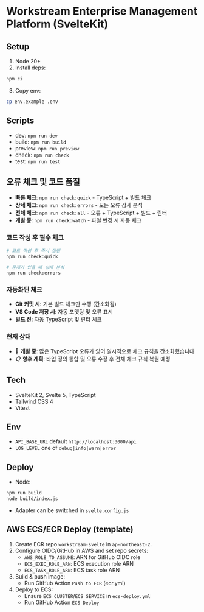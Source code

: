 # Workstream Enterprise Management Platform (SvelteKit)

## Setup

1. Node 20+
2. Install deps:
```bash
npm ci
```
3. Copy env:
```bash
cp env.example .env
```

## Scripts
- dev: `npm run dev`
- build: `npm run build`
- preview: `npm run preview`
- check: `npm run check`
- test: `npm run test`

## 오류 체크 및 코드 품질
- **빠른 체크**: `npm run check:quick` - TypeScript + 빌드 체크
- **상세 체크**: `npm run check:errors` - 모든 오류 상세 분석
- **전체 체크**: `npm run check:all` - 오류 + TypeScript + 빌드 + 린터
- **개발 중**: `npm run check:watch` - 파일 변경 시 자동 체크

### 코드 작성 후 필수 체크
```bash
# 코드 작성 후 즉시 실행
npm run check:quick

# 문제가 있을 때 상세 분석
npm run check:errors
```

### 자동화된 체크
- **Git 커밋 시**: 기본 빌드 체크만 수행 (간소화됨)
- **VS Code 저장 시**: 자동 포맷팅 및 오류 표시
- **빌드 전**: 자동 TypeScript 및 린터 체크

### 현재 상태
- 🚧 **개발 중**: 많은 TypeScript 오류가 있어 일시적으로 체크 규칙을 간소화했습니다
- 📋 **향후 계획**: 타입 정의 통합 및 오류 수정 후 전체 체크 규칙 복원 예정

## Tech
- SvelteKit 2, Svelte 5, TypeScript
- Tailwind CSS 4
- Vitest

## Env
- `API_BASE_URL` default `http://localhost:3000/api`
- `LOG_LEVEL` one of `debug|info|warn|error`

## Deploy
- Node:
```bash
npm run build
node build/index.js
```
- Adapter can be switched in `svelte.config.js`

## AWS ECS/ECR Deploy (template)
1) Create ECR repo `workstream-svelte` in `ap-northeast-2`.
2) Configure OIDC/GitHub in AWS and set repo secrets:
   - `AWS_ROLE_TO_ASSUME`: ARN for GitHub OIDC role
   - `ECS_EXEC_ROLE_ARN`: ECS execution role ARN
   - `ECS_TASK_ROLE_ARN`: ECS task role ARN
3) Build & push image:
   - Run GitHub Action `Push to ECR` (ecr.yml)
4) Deploy to ECS:
   - Ensure `ECS_CLUSTER`/`ECS_SERVICE` in `ecs-deploy.yml`
   - Run GitHub Action `ECS Deploy`
